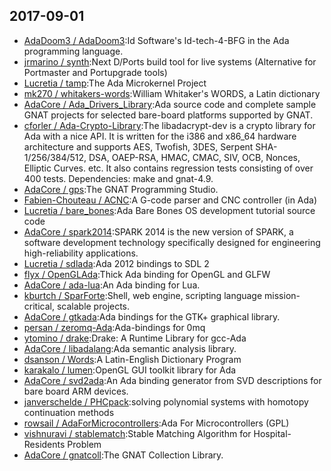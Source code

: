 ## 2017-09-01

* [AdaDoom3 / AdaDoom3](https://github.com/AdaDoom3/AdaDoom3):Id Software's Id-tech-4-BFG in the Ada programming language.
* [jrmarino / synth](https://github.com/jrmarino/synth):Next D/Ports build tool for live systems (Alternative for Portmaster and Portupgrade tools)
* [Lucretia / tamp](https://github.com/Lucretia/tamp):The Ada Microkernel Project
* [mk270 / whitakers-words](https://github.com/mk270/whitakers-words):William Whitaker's WORDS, a Latin dictionary
* [AdaCore / Ada_Drivers_Library](https://github.com/AdaCore/Ada_Drivers_Library):Ada source code and complete sample GNAT projects for selected bare-board platforms supported by GNAT.
* [cforler / Ada-Crypto-Library](https://github.com/cforler/Ada-Crypto-Library):The libadacrypt-dev is a crypto library for Ada with a nice API. It is written for the i386 and x86_64 hardware architecture and supports AES, Twofish, 3DES, Serpent SHA-1/256/384/512, DSA, OAEP-RSA, HMAC, CMAC, SIV, OCB, Nonces, Elliptic Curves. etc. It also contains regression tests consisting of over 400 tests. Dependencies: make and gnat-4.9.
* [AdaCore / gps](https://github.com/AdaCore/gps):The GNAT Programming Studio.
* [Fabien-Chouteau / ACNC](https://github.com/Fabien-Chouteau/ACNC):A G-code parser and CNC controller (in Ada)
* [Lucretia / bare_bones](https://github.com/Lucretia/bare_bones):Ada Bare Bones OS development tutorial source code
* [AdaCore / spark2014](https://github.com/AdaCore/spark2014):SPARK 2014 is the new version of SPARK, a software development technology specifically designed for engineering high-reliability applications.
* [Lucretia / sdlada](https://github.com/Lucretia/sdlada):Ada 2012 bindings to SDL 2
* [flyx / OpenGLAda](https://github.com/flyx/OpenGLAda):Thick Ada binding for OpenGL and GLFW
* [AdaCore / ada-lua](https://github.com/AdaCore/ada-lua):An Ada binding for Lua.
* [kburtch / SparForte](https://github.com/kburtch/SparForte):Shell, web engine, scripting language mission-critical, scalable projects.
* [AdaCore / gtkada](https://github.com/AdaCore/gtkada):Ada bindings for the GTK+ graphical library.
* [persan / zeromq-Ada](https://github.com/persan/zeromq-Ada):Ada-bindings for 0mq
* [ytomino / drake](https://github.com/ytomino/drake):Drake: A Runtime Library for gcc-Ada
* [AdaCore / libadalang](https://github.com/AdaCore/libadalang):Ada semantic analysis library.
* [dsanson / Words](https://github.com/dsanson/Words):A Latin-English Dictionary Program
* [karakalo / lumen](https://github.com/karakalo/lumen):OpenGL GUI toolkit library for Ada
* [AdaCore / svd2ada](https://github.com/AdaCore/svd2ada):An Ada binding generator from SVD descriptions for bare board ARM devices.
* [janverschelde / PHCpack](https://github.com/janverschelde/PHCpack):solving polynomial systems with homotopy continuation methods
* [rowsail / AdaForMicrocontrollers](https://github.com/rowsail/AdaForMicrocontrollers):Ada For Microcontrollers (GPL)
* [vishnuravi / stablematch](https://github.com/vishnuravi/stablematch):Stable Matching Algorithm for Hospital-Residents Problem
* [AdaCore / gnatcoll](https://github.com/AdaCore/gnatcoll):The GNAT Collection Library.
